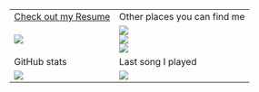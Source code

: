 <table class="tg" ">

<body>
  <tr>
    <td class="tg-0lax"><a href="https://raw.githubusercontent.com/wiwichips/resume/main/resume.pdf">Check out my Resume</a></td>
    <td class="tg-0lax">Other places you can find me</td>
  </tr>
  <tr>
    <td class="tg-0pky">
      <a href="https://raw.githubusercontent.com/wiwichips/resume/main/resume.pdf"><img src="https://github.com/user-attachments/assets/10ea638e-7c1f-4d67-bc43-13b808857d9b" ></img></a>
    </td>
    <td class="tg-0lax">
      <a href="https://www.linkedin.com/in/will-pringle/"><img src="https://github.com/wiwichips/wiwichips/assets/18359452/c56c506b-8de9-490b-93eb-1f5c63b080c9" ></img></a>
      <br>
      <a href="https://www.youtube.com/@willpringle"><img src="https://github.com/wiwichips/wiwichips/assets/18359452/0d093e46-f39f-46e0-8d83-246dc5b51553" ></img></a>
      <br>
      <a href="https://medium.com/@willkantorpringle"><img src="https://github.com/wiwichips/wiwichips/assets/18359452/8445ff7c-8c1e-49ef-a74f-55ebc6056023" ></img></a>
    </td>
  </tr>
  <tr>
    <td class="tg-0lax">GitHub stats</td>
    <td class="tg-0lax">Last song I played</td>
  </tr>
  <tr>
    <td class="tg-0lax">
      <img src=https://github-readme-stats.vercel.app/api/top-langs/?username=wiwichips&hide_progress=true&exclude_repo=PythonMonkey,js2py-suggest-pythonmonkey,niim,jadcc,lazyday,wiwichips.github.io,js2py,pythonmonkey,Distributive-Network/PythonMonkey,PiotrDabkowski/Js2Py&hide=language1>
    </td>
    <td class="tg-0lax">
      <img src=https://github-readme-lastfm-stats.netlify.app/.netlify/functions/card?user=wiwichips&show_scrobbles=true>
    </td>
  </tr>
</body>
</table>
